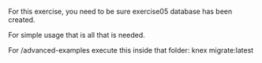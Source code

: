For this exercise, you need to be sure 
exercise05 database has been created.

For simple usage that is all that is needed.

For /advanced-examples execute this inside
that folder:
knex migrate:latest